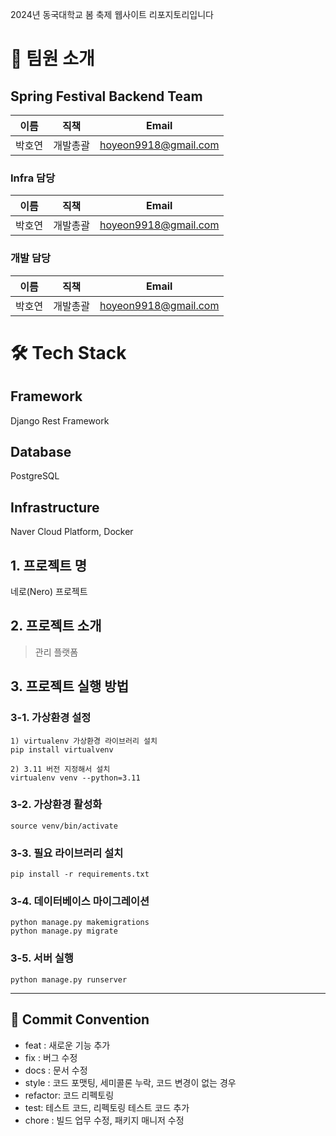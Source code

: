 2024년 동국대학교 봄 축제 웹사이트 리포지토리입니다


# 👋 팀원 소개

## Spring Festival Backend Team

| 이름        | 직책           | Email                   |
| ----------- | -------------- | ----------------------- |
| 박호연      | 개발총괄  | hoyeon9918@gmail.com     |

### Infra 담당
| 이름        | 직책           | Email                   |
| ----------- | -------------- | ----------------------- |
| 박호연      | 개발총괄  | hoyeon9918@gmail.com  |

### 개발 담당
| 이름        | 직책           | Email                   |
| ----------- | -------------- | ----------------------- |
| 박호연      | 개발총괄  | hoyeon9918@gmail.com  |

# 🛠️ Tech Stack

## Framework
Django Rest Framework

## Database
PostgreSQL

## Infrastructure
Naver Cloud Platform, Docker

## 1. 프로젝트 명
네로(Nero) 프로젝트

## 2. 프로젝트 소개
> 관리 플랫폼

## 3. 프로젝트 실행 방법
### 3-1. 가상환경 설정
```
1) virtualenv 가상환경 라이브러리 설치
pip install virtualvenv

2) 3.11 버전 지정해서 설치
virtualenv venv --python=3.11
```
### 3-2. 가상환경 활성화
```
source venv/bin/activate
```
### 3-3. 필요 라이브러리 설치
```
pip install -r requirements.txt
```
### 3-4. 데이터베이스 마이그레이션
```
python manage.py makemigrations
python manage.py migrate
```
### 3-5. 서버 실행
```
python manage.py runserver
```
***
## 🎯 Commit Convention

-   feat : 새로운 기능 추가
-   fix : 버그 수정
-   docs : 문서 수정
-   style : 코드 포맷팅, 세미콜론 누락, 코드 변경이 없는 경우
-   refactor: 코드 리펙토링
-   test: 테스트 코드, 리펙토링 테스트 코드 추가
-   chore : 빌드 업무 수정, 패키지 매니저 수정